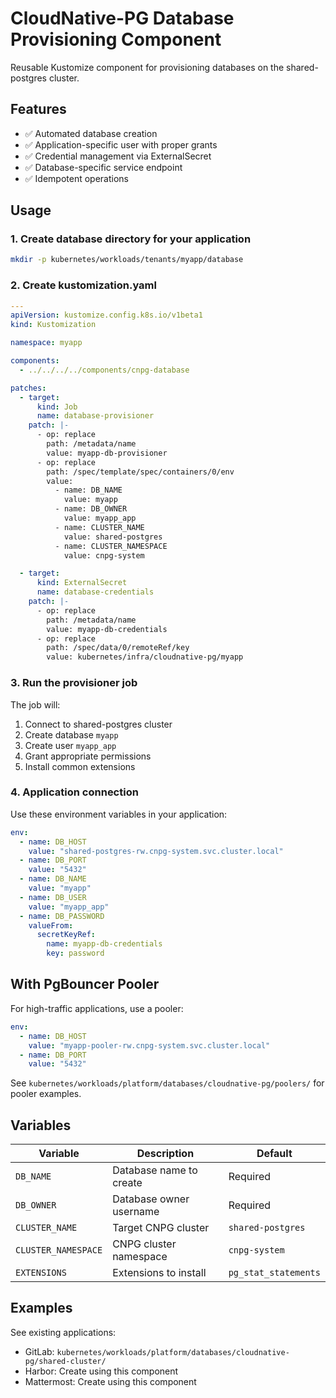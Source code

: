 # CloudNative-PG Database Provisioning Component

Reusable Kustomize component for provisioning databases on the shared-postgres cluster.

## Features

- ✅ Automated database creation
- ✅ Application-specific user with proper grants
- ✅ Credential management via ExternalSecret
- ✅ Database-specific service endpoint
- ✅ Idempotent operations

## Usage

### 1. Create database directory for your application

```bash
mkdir -p kubernetes/workloads/tenants/myapp/database
```

### 2. Create kustomization.yaml

```yaml
---
apiVersion: kustomize.config.k8s.io/v1beta1
kind: Kustomization

namespace: myapp

components:
  - ../../../../components/cnpg-database

patches:
  - target:
      kind: Job
      name: database-provisioner
    patch: |-
      - op: replace
        path: /metadata/name
        value: myapp-db-provisioner
      - op: replace
        path: /spec/template/spec/containers/0/env
        value:
          - name: DB_NAME
            value: myapp
          - name: DB_OWNER
            value: myapp_app
          - name: CLUSTER_NAME
            value: shared-postgres
          - name: CLUSTER_NAMESPACE
            value: cnpg-system

  - target:
      kind: ExternalSecret
      name: database-credentials
    patch: |-
      - op: replace
        path: /metadata/name
        value: myapp-db-credentials
      - op: replace
        path: /spec/data/0/remoteRef/key
        value: kubernetes/infra/cloudnative-pg/myapp
```

### 3. Run the provisioner job

The job will:
1. Connect to shared-postgres cluster
2. Create database `myapp`
3. Create user `myapp_app`
4. Grant appropriate permissions
5. Install common extensions

### 4. Application connection

Use these environment variables in your application:

```yaml
env:
  - name: DB_HOST
    value: "shared-postgres-rw.cnpg-system.svc.cluster.local"
  - name: DB_PORT
    value: "5432"
  - name: DB_NAME
    value: "myapp"
  - name: DB_USER
    value: "myapp_app"
  - name: DB_PASSWORD
    valueFrom:
      secretKeyRef:
        name: myapp-db-credentials
        key: password
```

## With PgBouncer Pooler

For high-traffic applications, use a pooler:

```yaml
env:
  - name: DB_HOST
    value: "myapp-pooler-rw.cnpg-system.svc.cluster.local"
  - name: DB_PORT
    value: "5432"
```

See `kubernetes/workloads/platform/databases/cloudnative-pg/poolers/` for pooler examples.

## Variables

| Variable | Description | Default |
|----------|-------------|---------|
| `DB_NAME` | Database name to create | Required |
| `DB_OWNER` | Database owner username | Required |
| `CLUSTER_NAME` | Target CNPG cluster | `shared-postgres` |
| `CLUSTER_NAMESPACE` | CNPG cluster namespace | `cnpg-system` |
| `EXTENSIONS` | Extensions to install | `pg_stat_statements` |

## Examples

See existing applications:
- GitLab: `kubernetes/workloads/platform/databases/cloudnative-pg/shared-cluster/`
- Harbor: Create using this component
- Mattermost: Create using this component
